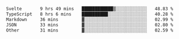 <!--START_SECTION:waka-->

```txt
Svelte       9 hrs 49 mins   ████████████▒░░░░░░░░░░░░   48.83 %
TypeScript   8 hrs 6 mins    ██████████░░░░░░░░░░░░░░░   40.28 %
Markdown     36 mins         ▓░░░░░░░░░░░░░░░░░░░░░░░░   02.99 %
JSON         33 mins         ▓░░░░░░░░░░░░░░░░░░░░░░░░   02.80 %
Other        31 mins         ▓░░░░░░░░░░░░░░░░░░░░░░░░   02.59 %
```

<!--END_SECTION:waka-->

